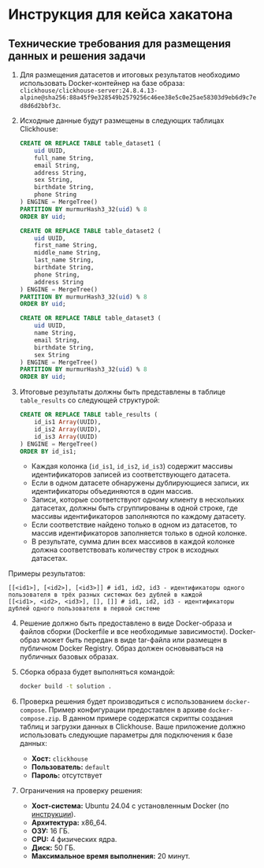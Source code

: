 # Инструкция для кейса хакатона

## Технические требования для размещения данных и решения задачи

1. Для размещения датасетов и итоговых результатов необходимо использовать Docker-контейнер на базе образа:  
   `clickhouse/clickhouse-server:24.8.4.13-alpine@sha256:88a45f9e328549b2579256c46ee38e5c0e25ae58303d9eb6d9c7ed8d6d2bbf3c`.

2. Исходные данные будут размещены в следующих таблицах Clickhouse:

   ```sql
   CREATE OR REPLACE TABLE table_dataset1 (
       uid UUID,
       full_name String,
       email String,
       address String,
       sex String,
       birthdate String,
       phone String
   ) ENGINE = MergeTree()
   PARTITION BY murmurHash3_32(uid) % 8
   ORDER BY uid;
   ```

   ```sql
   CREATE OR REPLACE TABLE table_dataset2 (
       uid UUID,
       first_name String,
       middle_name String,
       last_name String,
       birthdate String,
       phone String,
       address String
   ) ENGINE = MergeTree()
   PARTITION BY murmurHash3_32(uid) % 8
   ORDER BY uid;
   ```

   ```sql
   CREATE OR REPLACE TABLE table_dataset3 (
       uid UUID,
       name String,
       email String,
       birthdate String,
       sex String
   ) ENGINE = MergeTree()
   PARTITION BY murmurHash3_32(uid) % 8
   ORDER BY uid;
   ```

3. Итоговые результаты должны быть представлены в таблице `table_results` со следующей структурой:

   ```sql
   CREATE OR REPLACE TABLE table_results (
       id_is1 Array(UUID),
       id_is2 Array(UUID),
       id_is3 Array(UUID)
   ) ENGINE = MergeTree()
   ORDER BY id_is1;
   ```
   - Каждая колонка (`id_is1`, `id_is2`, `id_is3`) содержит массивы идентификаторов записей из соответствующего датасета.
   - Если в одном датасете обнаружены дублирующиеся записи, их идентификаторы объединяются в один массив.
   - Записи, которые соответствуют одному клиенту в нескольких датасетах, должны быть сгруппированы в одной строке, где массивы идентификаторов заполняются по каждому датасету.
   - Если соответствие найдено только в одном из датасетов, то массив идентификаторов заполняется только в одной колонке.
   - В результате, сумма длин всех массивов в каждой колонке должна соответствовать количеству строк в исходных датасетах.

Примеры результатов:
```text
[[<id1>], [<id2>], [<id3>]] # id1, id2, id3 - идентификаторы одного пользователя в трёх разных системах без дублей в каждой
[[<id1>, <id2>, <id3>], [], []] # id1, id2, id3 - идентификаторы дублей одного пользователя в первой системе
```
4. Решение должно быть предоставлено в виде Docker-образа и файлов сборки (Dockerfile и все необходимые зависимости). Docker-образ может быть передан в виде tar-файла или размещен в публичном Docker Registry. Образ должен основываться на публичных базовых образах.

5. Сборка образа будет выполняться командой:

   ```bash
   docker build -t solution .
   ```

6. Проверка решения будет производиться с использованием `docker-compose`. Пример конфигурации предоставлен в архиве `docker-compose.zip`. В данном примере содержатся скрипты создания таблиц и загрузки данных в Clickhouse. Ваше приложение должно использовать следующие параметры для подключения к базе данных:

   - **Хост:** `clickhouse`
   - **Пользователь:** `default`
   - **Пароль:** отсутствует

7. Ограничения на проверку решения:

   - **Хост-система:** Ubuntu 24.04 с установленным Docker (по [инструкции](https://docs.docker.com/engine/install/ubuntu/)).
   - **Архитектура:** x86_64.
   - **ОЗУ:** 16 ГБ.
   - **CPU:** 4 физических ядра.
   - **Диск:** 50 ГБ.
   - **Максимальное время выполнения:** 20 минут.